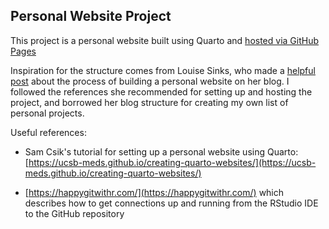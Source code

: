 ## Personal Website Project

This project is a personal website built using Quarto and [hosted via GitHub Pages](https://quarto.org/docs/publishing/github-pages.html)

Inspiration for the structure comes from Louise Sinks, who made a [helpful post](https://lsinks.github.io/posts/2023-11-01-website-building/website.html) about the process of building a personal website on her blog. I followed the references she recommended for setting up and hosting the project, and borrowed her blog structure for creating my own list of personal projects.

Useful references: 

- Sam Csik's tutorial for setting up a personal website using Quarto: [https://ucsb-meds.github.io/creating-quarto-websites/](https://ucsb-meds.github.io/creating-quarto-websites/) 

- [https://happygitwithr.com/](https://happygitwithr.com/) which describes how to get connections up and running from the RStudio IDE to the GitHub repository
